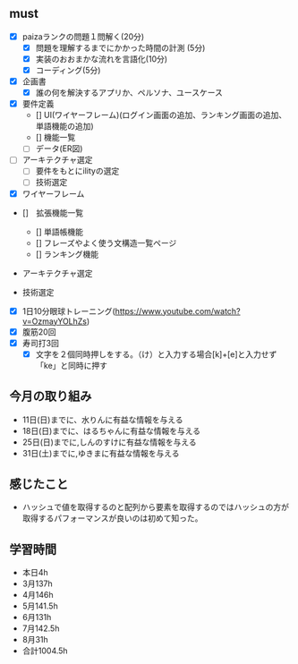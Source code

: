 


## must
- [x] paizaランクの問題１問解く(20分)
  - [x] 問題を理解するまでにかかった時間の計測 (5分)
  - [x] 実装のおおまかな流れを言語化(10分)
  - [x] コーディング(5分)
- [x] 企画書
  - [x] 誰の何を解決するアプリか、ペルソナ、ユースケース
- [x] 要件定義
  - [] UI(ワイヤーフレーム)(ログイン画面の追加、ランキング画面の追加、単語機能の追加)
  - [] 機能一覧
  - [ ] データ(ER図)
- [ ] アーキテクチャ選定
  - [ ] 要件をもとにilityの選定
  - [ ] 技術選定
- [x] ワイヤーフレーム
- []　拡張機能一覧
  - [] 単語帳機能
  - [] フレーズやよく使う文構造一覧ページ
  - [] ランキング機能

- アーキテクチャ選定
- 技術選定 
- [x] 1日10分眼球トレーニング(https://www.youtube.com/watch?v=OzmayYOLhZs)
- [x] 腹筋20回
- [x] 寿司打3回
  - [x] 文字を２個同時押しをする。（け）と入力する場合[k]+[e]と入力せず「ke」と同時に押す
     
## 今月の取り組み
- 11日(日)までに、水りんに有益な情報を与える
- 18日(日)までに、はるちゃんに有益な情報を与える　
- 25日(日)までに,しんのすけに有益な情報を与える
- 31日(土)までに,ゆきまに有益な情報を与える




## 感じたこと
- ハッシュで値を取得するのと配列から要素を取得するのではハッシュの方が取得するパフォーマンスが良いのは初めて知った。
  

## 学習時間
  - 本日4h
  - 3月137h
  - 4月146h
  - 5月141.5h
  - 6月131h
  - 7月142.5h
  - 8月31h
  - 合計1004.5h
    




